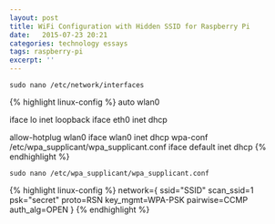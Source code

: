 ```yaml
---
layout: post
title: WiFi Configuration with Hidden SSID for Raspberry Pi
date:   2015-07-23 20:21
categories: technology essays
tags: raspberry-pi
excerpt: ''
---
```

	sudo nano /etc/network/interfaces

{% highlight linux-config %}
auto wlan0

iface lo inet loopback
iface eth0 inet dhcp

allow-hotplug wlan0
iface wlan0 inet dhcp
wpa-conf /etc/wpa_supplicant/wpa_supplicant.conf
iface default inet dhcp
{% endhighlight %}

	sudo nano /etc/wpa_supplicant/wpa_supplicant.conf

{% highlight linux-config %}
network={
	ssid="SSID"
	scan_ssid=1
	psk="secret"
	proto=RSN
	key_mgmt=WPA-PSK
	pairwise=CCMP
	auth_alg=OPEN
}
{% endhighlight %}
